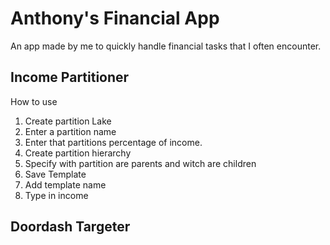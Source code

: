 # Anthony's Financial App

An app made by me to quickly handle financial tasks that I often encounter.

## Income Partitioner

How to use

1. Create partition Lake
2. Enter a partition name
3. Enter that partitions percentage of income.
4. Create partition hierarchy
5. Specify with partition are parents and witch are children
6. Save Template
7. Add template name
8. Type in income

## Doordash Targeter
